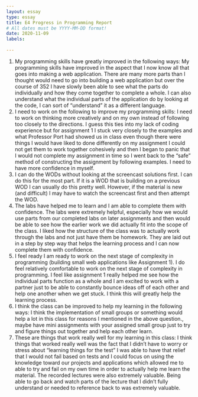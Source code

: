 ```yaml
---
layout: essay
type: essay
title: E4 Progress in Programming Report
# All dates must be YYYY-MM-DD format!
date: 2020-11-09
labels:
  
---
```


1.	My programming skills have greatly improved in the following ways: My programming skills have improved in the aspect that I now know all that goes into making a web application. There are many more parts than I thought would need to go into building a web application but over the course of 352 I have slowly been able to see what the parts do individually and how they come together to complete a whole. I can also understand what the individual parts of the application do by looking at the code, I can sort of “understand” it as a different language.
2.	I need to work on the following to improve my programming skills: I need to work on thinking more creatively and on my own instead of following too closely to the directions. I guess this ties into my lack of coding experience but for assignment 1 I stuck very closely to the examples and what Professor Port had showed us in class even though there were things I would have liked to done differently on my assignment I could not get them to work together cohesively and then I began to panic that I would not complete my assignment in time so I went back to the “safe” method of constructing the assignment by following examples. I need to have more confidence in myself.
3.	I can do the WODs without looking at the screencast solutions first. I can do this for the most part. If it is a WOD that is building on a previous WOD I can usually do this pretty well. However, if the material is new (and difficult) I may have to watch the screencast first and then attempt the WOD.
4.	The labs have helped me to learn and I am able to complete them with confidence. The labs were extremely helpful, especially how we would use parts from our completed labs on later assignments and then would be able to see how the earlier work we did actually fit into the scope of the class. I liked how the structure of the class was to actually work through the labs and not just have them be homework. They are laid out in a step by step way that helps the learning process and I can now complete them with confidence.
5.	I feel ready I am ready to work on the next stage of complexity in programming (building small web applications like Assignment 1). I do feel relatively comfortable to work on the next stage of complexity in programming. I feel like assignment 1 really helped me see how the individual parts function as a whole and I am excited to work with a partner just to be able to constantly bounce ideas off of each other and help one another when we get stuck. I think this will greatly help the learning process.
6.	I think the class can be improved to help my learning in the following ways: I think the implementation of small groups or something would help a lot in this class for reasons I mentioned in the above question., maybe have mini assignments with your assigned small group just to try and figure things out together and help each other learn.
7.	These are things that work really well for my learning in this class: I think things that worked really well was the fact that I didn’t have to worry or stress about “learning things for the test” I was able to have that relief that I would not fail based on tests and I could focus on using the knowledge toward our projects and applications which allowed me to able to try and fail on my own time in order to actually help me learn the material. The recorded lectures were also extremely valuable. Being able to go back and watch parts of the lecture that I didn’t fully understand or needed to reference back to was extremely valuable.
